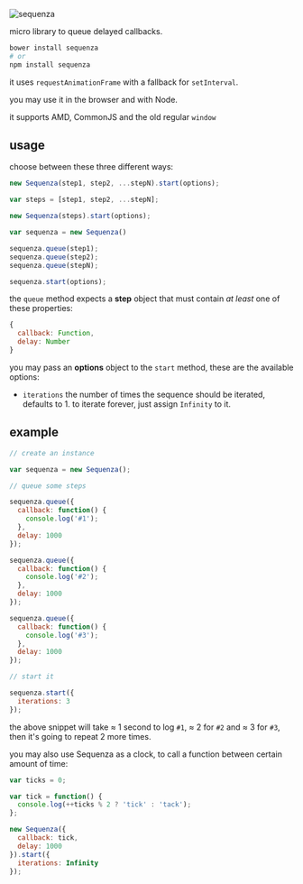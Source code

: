 ![sequenza](http://gibatronic.github.io/sequenza/etc/sequenza.svg)

micro library to queue delayed callbacks.

```sh
bower install sequenza
# or
npm install sequenza
```

it uses `requestAnimationFrame` with a fallback for `setInterval`.

you may use it in the browser and with Node.

it supports AMD, CommonJS and the old regular `window`

## usage

choose between these three different ways:

```js
new Sequenza(step1, step2, ...stepN).start(options);
```

```js
var steps = [step1, step2, ...stepN];

new Sequenza(steps).start(options);
```

```js
var sequenza = new Sequenza()

sequenza.queue(step1);
sequenza.queue(step2);
sequenza.queue(stepN);

sequenza.start(options);
```

the `queue` method expects a **step** object that must contain *at least* one of these properties:

```js
{
  callback: Function,
  delay: Number
}
```

you may pass an **options** object to the `start` method, these are the available options:

* `iterations` the number of times the sequence should be iterated, defaults to 1. to iterate forever, just assign `Infinity` to it.

## example

```js
// create an instance

var sequenza = new Sequenza();

// queue some steps

sequenza.queue({
  callback: function() {
    console.log('#1');
  },
  delay: 1000
});

sequenza.queue({
  callback: function() {
    console.log('#2');
  },
  delay: 1000
});

sequenza.queue({
  callback: function() {
    console.log('#3');
  },
  delay: 1000
});

// start it

sequenza.start({
  iterations: 3
});
```

the above snippet will take ≈ 1 second to log `#1`, ≈ 2 for `#2` and ≈ 3 for `#3`, then it's going to repeat 2 more times.

you may also use Sequenza as a clock, to call a function between certain amount of time:

```js
var ticks = 0;

var tick = function() {
  console.log(++ticks % 2 ? 'tick' : 'tack');
};

new Sequenza({
  callback: tick,
  delay: 1000
}).start({
  iterations: Infinity
});
```
